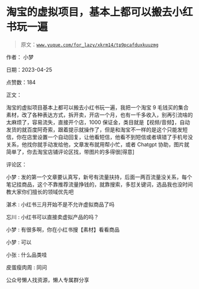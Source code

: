# 淘宝的虚拟项目，基本上都可以搬去小红书玩一遍

> 原文：[`www.yuque.com/for_lazy/xkrm14/tp9pcafduxkuuzmg`](https://www.yuque.com/for_lazy/xkrm14/tp9pcafduxkuuzmg)

作者： 小梦

日期：2023-04-25

点赞数：184

正文：

淘宝的虚拟项目基本上都可以搬去小红书玩一遍，我把一个淘宝 9 毛钱买的集合素材，改了各种表达方式，拆开卖，开店一个月，也有一千多收入，别再引流啥的太麻烦了，容易流失，直接开个店，1000 保证金，类目就是【视频/音频】，自动发货的就百度阿奇索，跟着提示就操作了，但是和淘宝不一样的是这个只能发短信，你在店里设置一个自动回复，让他看短信，他看不到短信或者填错了手机号没关系，他找你就手动发给他，文章发布就用帮小忙，或者 Chatgpt 协助，图片就简单了，你去淘宝店铺评论区找，带图片的多得很[得意]

评论区：

小梦 : 发的第一个文章要认真写，新号有流量扶持，后面一两百流量没关系，每个笔记挂商品，这个不靠推荐流量挣钱的，就靠搜索，多怼关键词，选品我也没时间教大家你们擅长的领域优先吧

湛术 : 小红书三月开始不是不允许虚拟商品了吗

忘川 : 小红书可以直接卖虚拟产品的吗？

小梦 : 有很多啊，你在小红书搜【素材】看看商品

小梦 : 可以

小张 : 什么品类哇

皮蛋瘦肉周 : 同问

公众号懒人找资源，懒人专属群分享


